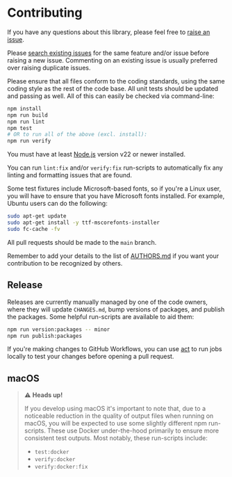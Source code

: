# Contributing

If you have any questions about this library, please feel free to
[raise an issue](https://github.com/neocotic/convert-svg/issues/new).

Please [search existing issues](https://github.com/neocotic/convert-svg/issues) for the same feature and/or issue before
raising a new issue. Commenting on an existing issue is usually preferred over raising duplicate issues.

Please ensure that all files conform to the coding standards, using the same coding style as the rest of the code base.
All unit tests should be updated and passing as well. All of this can easily be checked via command-line:

``` sh
npm install
npm run build
npm run lint
npm test
# OR to run all of the above (excl. install):
npm run verify
```

You must have at least [Node.js](https://nodejs.org) version v22 or newer installed.

You can run `lint:fix` and/or `verify:fix` run-scripts to automatically fix any linting and formatting issues that are
found.

Some test fixtures include Microsoft-based fonts, so if you're a Linux user, you will have to ensure that you have
Microsoft fonts installed. For example, Ubuntu users can do the following:

``` sh
sudo apt-get update
sudo apt-get install -y ttf-mscorefonts-installer
sudo fc-cache -fv
```

All pull requests should be made to the `main` branch.

Remember to add your details to the list of [AUTHORS.md](https://github.com/neocotic/convert-svg/blob/main/AUTHORS.md)
if you want your contribution to be recognized by others.

## Release

Releases are currently manually managed by one of the code owners, where they will update `CHANGES.md`, bump versions of
packages, and publish the packages. Some helpful run-scripts are available to aid them:

``` sh
npm run version:packages -- minor
npm run publish:packages
```

If you're making changes to GitHub Workflows, you can use [act](https://nektosact.com) to run jobs locally to test your
changes before opening a pull request.

## macOS

> ⚠️ **Heads up!**
> 
> If you develop using macOS it's important to note that, due to a noticeable reduction in the quality of output files
> when running on macOS, you will be expected to use some slightly different npm run-scripts. These use Docker
> under-the-hood primarily to ensure more consistent test outputs. Most notably, these run-scripts include:
>
> * `test:docker`
> * `verify:docker`
> * `verify:docker:fix`
